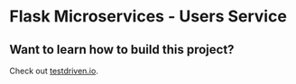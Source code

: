 # Flask Microservices - Users Service

## Want to learn how to build this project?

Check out [testdriven.io](http://testdriven.io/).
